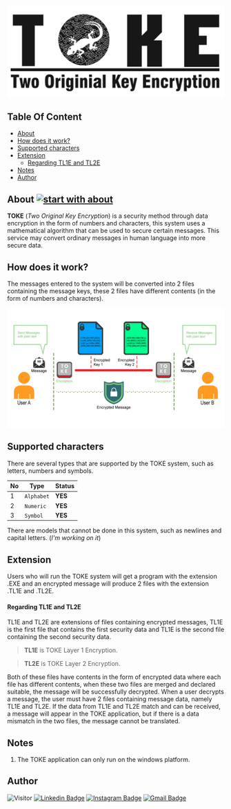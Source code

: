 !["Two Original Key Encryption"](./Documentation/LOGO%20PANJANG.png?raw=true "Two Original Key Encryption")

## Table Of Content
- [About](#about)
- [How does it work?](#how-does-it-work-)
- [Supported characters](#supported-characters)
- [Extension](#extension)
    + [Regarding TL1E and TL2E](#regarding-tl1e-and-tl2e)
- [Notes](#notes)
- [Author](#author)

## About [![start with about](https://img.shields.io/badge/start%20with-about-brightgreen.svg?style=flat)](https://github.com/rahmatagungj/toke)
**TOKE** (*Two Original Key Encryption*) is a security method through data encryption in the form of numbers and characters, this system uses a mathematical algorithm that can be used to secure certain messages. This service may convert ordinary messages in human language into more secure data.

## How does it work?
The messages entered to the system will be converted into 2 files containing the message keys, these 2 files have different contents (in the form of numbers and characters).

!["How TOKE System Works"](./Documentation/flow.jpg?raw=true "TOKE Algorithm Works")

## Supported characters
There are several types that are supported by the TOKE system, such as letters, numbers and symbols.

No | Type | Status
--- | --- | ---
1 | `Alphabet` | **YES**
2 | `Numeric` | **YES**
3 | `Symbol` | **YES**

There are models that cannot be done in this system, such as newlines and capital letters. (_I'm working on it_)

## Extension
Users who will run the TOKE system will get a program with the extension .EXE and an encrypted message will produce 2 files with the extension .TL1E and .TL2E.

#### Regarding TL1E and TL2E
TL1E and TL2E are extensions of files containing encrypted messages, TL1E is the first file that contains the first security data and TL1E is the second file containing the second security data.

> **TL1E** is TOKE Layer 1 Encryption.

> **TL2E** is TOKE Layer 2 Encryption.

Both of these files have contents in the form of encrypted data where each file has different contents, when these two files are merged and declared suitable, the message will be successfully decrypted.
When a user decrypts a message, the user must have 2 files containing message data, namely TL1E and TL2E. If the data from TL1E and TL2E match and can be received, a message will appear in the TOKE application, but if there is a data mismatch in the two files, the message cannot be translated.

## Notes
1. The TOKE application can only run on the windows platform.

## Author
![Visitor](https://visitor-badge.laobi.icu/badge?page_id=rahmatagungj.toke) [![Linkedin Badge](https://img.shields.io/badge/-rahmatagungj-red?style=flat-square&logo=Linkedin&logoColor=white&link=https://www.linkedin.com/in/rahmatagungj/)](https://www.linkedin.com/in/rahmatagungj/) [![Instagram Badge](https://img.shields.io/badge/-rahmatagungj-purple?style=flat-square&logo=instagram&logoColor=white&link=https://instagram.com/rahmatagungj/)](https://instagram.com/rahmatagungj) [![Gmail Badge](https://img.shields.io/badge/-rahmatagungj@gmail.com-c14438?style=flat-square&logo=Gmail&logoColor=white&link=mailto:rahmatagungj@gmail.com)](mailto:rahmatagungj@gmail.com)
